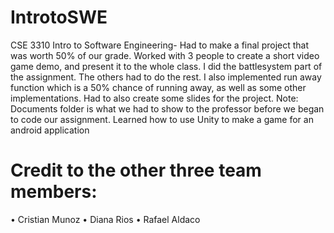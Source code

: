 # IntrotoSWE
CSE 3310  Intro to Software Engineering- Had to make a final project that was worth 50% of our grade. 
Worked with 3 people to create a short video game demo, and present it to the whole class.
I did the battlesystem part of the assignment. The others had to do the rest. I also implemented run away function which is a 50% chance of running away, as well as some other implementations. 
Had to also create some slides for the project. 
Note: Documents folder is what we had to show to the professor before we began to code our assignment. 
Learned how to use Unity to make a game for an android application
# Credit to the other three team members:
•	Cristian Munoz
•	Diana Rios
•	Rafael Aldaco
